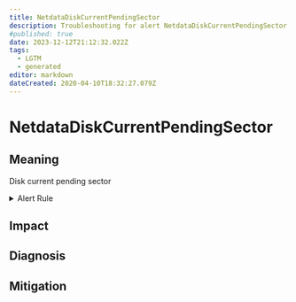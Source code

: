 ```yaml
---
title: NetdataDiskCurrentPendingSector
description: Troubleshooting for alert NetdataDiskCurrentPendingSector
#published: true
date: 2023-12-12T21:12:32.022Z
tags: 
  - LGTM
  - generated
editor: markdown
dateCreated: 2020-04-10T18:32:27.079Z
---
```


# NetdataDiskCurrentPendingSector

## Meaning
[//]: # "Short paragraph that explains what the alert means"
Disk current pending sector

<details>
  <summary>Alert Rule</summary>

{{% rule "netdata/netdata-internal.yml" "NetdataDiskCurrentPendingSector" %}}

{{% comment %}}

```yaml
alert: NetdataDiskCurrentPendingSector
expr: netdata_smartd_log_current_pending_sector_count_sectors_average > 0
for: 0m
labels:
    severity: warning
annotations:
    summary: Netdata disk current pending sector (instance {{ $labels.instance }})
    description: |-
        Disk current pending sector
          VALUE = {{ $value }}
          LABELS = {{ $labels }}
    runbook: https://github.com/srerun/prometheus-alerts/blob/main/content/runbooks/netdata-internal/NetdataDiskCurrentPendingSector.md

```

{{% /comment %}}

</details>


## Impact
[//]: # "What could / will happen if the alert is not addressed"



## Diagnosis
[//]: # "Steps to take to identify the cause of the problem"



## Mitigation
[//]: # "The steps necessary to resolve the alert"
